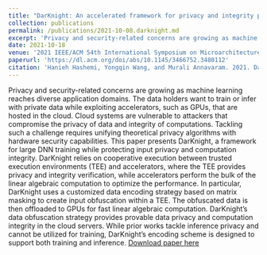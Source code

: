 ```yaml
---
title: "DarKnight: An accelerated framework for privacy and integrity preserving deep learning using trusted hardware"
collection: publications
permalink: /publications/2021-10-08.darknight.md
excerpt: 'Privacy and security-related concerns are growing as machine learning reaches diverse application domains. The data holders want to train or infer with private data while exploiting accelerators, such as GPUs, that are hosted in the cloud. Cloud systems are vulnerable to attackers that compromise the privacy of data and integrity of computations. Tackling such a challenge requires unifying theoretical privacy algorithms with hardware security capabilities. This paper presents DarKnight, a framework for large DNN training while protecting input privacy and computation integrity. DarKnight relies on cooperative execution between trusted execution environments (TEE) and accelerators, where the TEE provides privacy and integrity verification, while accelerators perform the bulk of the linear algebraic computation to optimize the performance. In particular, DarKnight uses a customized data encoding strategy based on matrix masking to create input obfuscation within a TEE. The obfuscated data is then offloaded to GPUs for fast linear algebraic computation. DarKnight’s data obfuscation strategy provides provable data privacy and computation integrity in the cloud servers. While prior works tackle inference privacy and cannot be utilized for training, DarKnight’s encoding scheme is designed to support both training and inference.'
date: 2021-10-18
venue: '2021 IEEE/ACM 54th International Symposium on Microarchitecture (MICRO)'
paperurl: 'https://dl.acm.org/doi/abs/10.1145/3466752.3480112'
citation: 'Hanieh Hashemi, Yongqin Wang, and Murali Annavaram. 2021. DarKnight: An Accelerated Framework for Privacy and Integrity Preserving Deep Learning Using Trusted Hardware. In MICRO-54: 54th Annual IEEE/ACM International Symposium on Microarchitecture (MICRO '21).'
---
```

Privacy and security-related concerns are growing as machine learning reaches diverse application domains. The data holders want to train or infer with private data while exploiting accelerators, such as GPUs, that are hosted in the cloud. Cloud systems are vulnerable to attackers that compromise the privacy of data and integrity of computations. Tackling such a challenge requires unifying theoretical privacy algorithms with hardware security capabilities. This paper presents DarKnight, a framework for large DNN training while protecting input privacy and computation integrity. DarKnight relies on cooperative execution between trusted execution environments (TEE) and accelerators, where the TEE provides privacy and integrity verification, while accelerators perform the bulk of the linear algebraic computation to optimize the performance. In particular, DarKnight uses a customized data encoding strategy based on matrix masking to create input obfuscation within a TEE. The obfuscated data is then offloaded to GPUs for fast linear algebraic computation. DarKnight’s data obfuscation strategy provides provable data privacy and computation integrity in the cloud servers. While prior works tackle inference privacy and cannot be utilized for training, DarKnight’s encoding scheme is designed to support both training and inference.
[Download paper here](https://dl.acm.org/doi/abs/10.1145/3466752.3480112)

